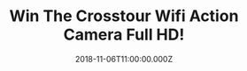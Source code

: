 ---
campaign-uuid: "c-82317116-cf7e-403b-8c46-9a20465bfbf0"
type: "Competition"
category: "Technology"
date: "2018-11-06T11:00:00.000Z"
end-date: "2018-12-06T23:59:00.000Z"
disable-form: false
is_promoted: false
has_entry_page: true
title: "Win The Crosstour Wifi Action Camera Full HD!"
competition-description: "<p>Christmas is just around the corner and we want to treat\
  \ YOU with this amazing camera for you to capture your favourite moments forever:\
  \ The Crosstour Wifi Action Camera Full HD! This camera has a lot of incredible\
  \ features… Want to discover them?</p>\r\n<p>Be the envy of your social media with\
  \ your cool new Crosstour Action Camera Photos and Videos! Click below for a chance\
  \ to win!</p>"
hero-header: "Win The Crosstour Wifi Action Camera Full HD!"
terms-confirmation: "N/A"
banner-img: "https://assets.expresslyapp.com/asset-d1c0db39-b7f8-4c70-a65d-37ea17e1a1ac.jpg"
logo-left-href: "aaa.nme.com"
logo-left-image: "https://assets.expresslyapp.com/asset-6db42909-8824-4640-8ea2-e93ccc245e9b.jpg"
logo-left-title: "NME AAA"
bg-image-hero: "https://assets.expresslyapp.com/asset-e1f740dd-493e-4d12-99e6-83fad3f6345f.jpg"
bg-image-first: "https://assets.expresslyapp.com/asset-acd3d1c7-d5ea-4824-aaea-5868fed1dc3a.jpg"
section1-content: "<p>The Crosstour Wifi Action Camera takes you to explore a different\
  \ world. Full HD video and photo resolution, 30 meters waterproof performance, Wireless\
  \ remote control connection, 2 Rechargeable high-capacity batteries… this brand\
  \ new camera has it all! Be prepare to start your new adventure now and get ready\
  \ to explore and discover all the features this amazing action camera has for you.</p>\r\
  \n<p>Enter the form below for a chance to win it now and you will never miss any\
  \ precious moments!</p>"
entry-title: "Win The Crosstour Wifi Action Camera Full HD!"
entry-content: "Enter the draw to win The Crosstour Wifi Action Camera Full HD by\
  \ completing the form below before 23:59 on 6th of December 2018."
has-winner: false
prize-description: "The Crosstour Wifi Action Camera Full HD!"
special-conditions: "Multiple entries are allowed up to one every day.\r\nThis competition\
  \ is also available on: http://club.expressly.io/competitons/crosstour-wifi-action-camera-hd-giveaway"
country-restrictions:
- "GB"
---